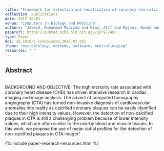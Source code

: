 ```yaml
---
title: "Framework for detection and localization of coronary non-calcified plaques in cardiac CTA using mean radial profiles"
collection: publications
date: 2017-10-01
venue: "Computers in Biology and Medicine"
authors: "Jawaid, Muhammad Moazzam and Riaz, Atif and Rajani, Ronak and Reyes-Aldasoro, Constantino Carlos and Slabaugh, Greg"
paperurl: https://pubmed.ncbi.nlm.nih.gov/28797740/
type: Paper
doi: 10.1016/j.compbiomed.2017.07.021
theme: "microbiology, methods, software, medicalimaging"
resources: " "
---
```

<h2> Abstract </h2>   <br>  BACKGROUND AND OBJECTIVE: The high mortality rate associated with coronary heart disease (CHD) has driven intensive research in cardiac imaging and image analysis. The advent of computed tomography angiography (CTA) has turned non-invasive diagnosis of cardiovascular anomalies into reality as calcified coronary plaques can be easily identified due to their high intensity values. However, the detection of non-calcified plaques in CTA is still a challenging problem because of lower intensity values, which are often similar to the nearby blood and muscle tissues. In this work, we propose the use of mean radial profiles for the detection of non-calcified plaques in CTA imager"

{% include paper-research-resources.html %}

